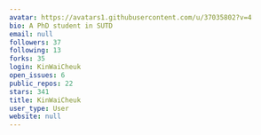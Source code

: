 ```yaml
---
avatar: https://avatars1.githubusercontent.com/u/37035802?v=4
bio: A PhD student in SUTD
email: null
followers: 37
following: 13
forks: 35
login: KinWaiCheuk
open_issues: 6
public_repos: 22
stars: 341
title: KinWaiCheuk
user_type: User
website: null
---
```

